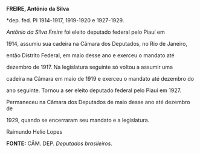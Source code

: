 **FREIRE, Antônio da Silva**



\*dep. fed. PI 1914-1917, 1919-1920 e 1927-1929.



*Antônio da Silva Freire* foi eleito deputado federal pelo Piauí em

1914, assumiu sua cadeira na Câmara dos Deputados, no Rio de Janeiro,

então Distrito Federal, em maio desse ano e exerceu o mandato até

dezembro de 1917. Na legislatura seguinte só voltou a assumir uma

cadeira na Câmara em maio de 1919 e exerceu o mandato até dezembro do

ano seguinte. Tornou a ser eleito deputado federal pelo Piauí em 1927.

Permaneceu na Câmara dos Deputados de maio desse ano até dezembro de

1929, quando se encerraram seu mandato e a legislatura.



Raimundo Helio Lopes



**FONTE:** CÂM. DEP. *Deputados brasileiros*.

